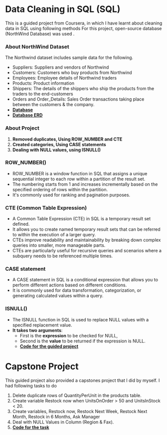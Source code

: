 # Data Cleaning in SQL (SQL)
This is a guided project from Coursera, in which I have learnt about cleaning data in SQL using following methods
For this project, open-source database (NorthWind Database) was used . 
### About NorthWind Dataset
The Northwind dataset includes sample data for the following.
- Suppliers: Suppliers and vendors of Northwind
- Customers: Customers who buy products from Northwind
- Employees: Employee details of Northwind traders
- Products: Product information
- Shippers: The details of the shippers who ship the products from the traders to the end-customers
- Orders and Order_Details: Sales Order transactions taking place between the customers & the company.
- **[Database](https://github.com/Wajeeha-Ijaz/Data-Cleaning-in-SQL/blob/main/instnwnd.sql)**
- **[Database ERD](https://docs.yugabyte.com/images/sample-data/northwind/northwind-er-diagram.png)** 
### About Project
1. **Removed duplicates, Using ROW_NUMBER and CTE**
2. **Created categories, Using CASE statements**
3. **Dealing with NULL values, using ISNULL()**
### ROW_NUMBER()
- ROW_NUMBER is a window function in SQL that assigns a unique sequential integer to each row within a partition of the result set.
- The numbering starts from 1 and increases incrementally based on the specified ordering of rows within the partition.
- It's commonly used for ranking and pagination purposes.
### CTE (Common Table Expression)
- A Common Table Expression (CTE) in SQL is a temporary result set defined.
- It allows you to create named temporary result sets that can be referred to within the execution of a larger query.
- CTEs improve readability and maintainability by breaking down complex queries into smaller, more manageable parts.
- CTEs are particularly useful for recursive queries and scenarios where a subquery needs to be referenced multiple times.
### CASE statement
- A CASE statement in SQL is a conditional expression that allows you to perform different actions based on different conditions.
- It is commonly used for data transformation, categorization, or generating calculated values within a query.
### ISNULL()
- The ISNULL function in SQL is used to replace NULL values with a specified replacement value.
- **It takes two arguments**:
  - First is the **expression** to be checked for NULL,
  - Second is the **value** to be returned if the expression is NULL.
  - **[Code for the guided project](https://github.com/Wajeeha-Ijaz/Data-Cleaning-in-SQL/blob/main/Guided%20Project.sql)**

# Capstone Project
This guided project also provided a capstones project that I did by myself. 
I had following tasks to do

1. Delete duplicate rows of QuantityPerUnit in the products table.
2. Create variable Restock now when UnitsOnOrder > 50 and UnitsInStock < 20.
3. Create variables, Restock now, Restock Next Week, Restock Next Month, Restock in 6 Months, Ask Manager
4. Deal with NULL Values in Column (Region & Fax).
5. **[Code for the task](https://github.com/Wajeeha-Ijaz/Data-Cleaning-in-SQL/blob/main/Task.sql)**

